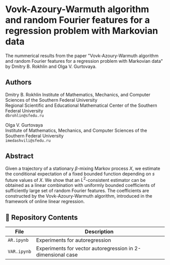 # Vovk-Azoury-Warmuth algorithm and random Fourier features for a regression problem with Markovian data

The nummerical results from the paper "Vovk-Azoury-Warmuth algorithm and random Fourier features for a regression problem with Markovian data" by Dmitry B. Rokhlin and Olga V. Gurtovaya.

## Authors

Dmitry B. Rokhlin
Institute of Mathematics, Mechanics, and Computer Sciences of the Southern Federal University  
Regional Scientific and Educational Mathematical Center of the Southern Federal University  
`dbrohlin@sfedu.ru`

Olga V. Gurtovaya  
Institute of Mathematics, Mechanics, and Computer Sciences of the Southern Federal University  
`imedashvili@sfedu.ru`


## Abstract

Given a trajectory of a stationary $\beta$-mixing Markov process $X$, we estimate the conditional expectation of a fixed bounded function depending on $s$ future values of $X$. We show that an $L^2$-consistent estimator can be obtained as a linear combination with uniformly bounded coefficients of sufficiently large set of random Fourier features. The coefficients are constructed by the Vovk-Azoury-Warmuth algorithm, introduced in the framework of online linear regression. 

## 📂 Repository Contents

| File | Description |
|------|-------------|
| `AR.ipynb` | Experiments for autoregression  | 
| `VAR.ipynb` | Experiments for vector autoregression in 2-dimensional case |

